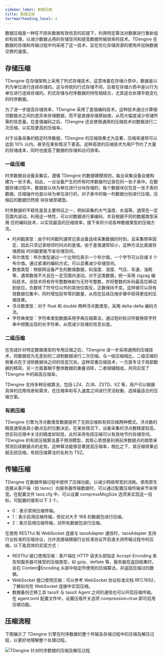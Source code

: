 ```yaml
---
sidebar_label: 数据压缩
title: 数据压缩
toc*max*heading_level: 4
---
```


数据压缩是一种在不损失数据有效信息的前提下，利用特定算法对数据进行重新组织和处理，以减少数据占用的存储空间和提高数据传输效率的技术。TDengine 在数据的存储和传输过程中均采用了这一技术，旨在优化存储资源的使用并加快数据交换的速度。


## 存储压缩

TDengine 在存储架构上采用了列式存储技术，这意味着在存储介质中，数据是以列为单位进行连续存储的。这与传统的行式存储不同，后者在存储介质中是以行为单位进行连续存储的。列式存储与时序数据的特性相结合，尤其适合处理平稳变化的时序数据。

为了进一步提高存储效率，TDengine 采用了差值编码技术。这种技术通过计算相邻数据点之间的差异来存储数据，而不是直接存储原始值，从而大幅度减少存储所需的信息量。在差值编码之后，TDengine 还会使用通用的压缩技术对数据进行二次压缩，以实现更高的压缩率。

对于设备采集的稳定时序数据，TDengine 的压缩效果尤为显著，压缩率通常可以达到 10% 以内，甚至在某些情况下更高。这种高效的压缩技术为用户节约了大量的存储成本，同时也提高了数据的存储和访问效率。

### 一级压缩

时序数据自设备采集后，遵循 TDengine 的数据建模规则，每台采集设备会被构建为一张子表。如此，一台设备产生的所有时序数据均记录在同一张子表中。在数据存储过程中，数据是以块为单位进行分块存储的，每个数据块仅包含一张子表的数据。压缩操作也是以块为单位进行的，对子表中的每一列数据分别进行压缩，压缩后的数据仍然按
块存储至硬盘。

时序数据的平稳性是其主要特征之一，例如采集的大气温度、水温等，通常在一定范围内波动。利用这一特性，可以对数据进行重编码，并且根据不同的数据类型采用
应的编码技术，以实现最高的压缩效率。接下来将介绍各种数据类型的压缩方法。

- 时间戳类型：由于时间戳列通常记录设备连续采集数据的时刻，且采集频率固定，因此只须记录相邻时间点的差值。由于差值通常较小，这种方法比直接存储原始
时间戳更能节省存储空间。
- 布尔类型：布尔类型通过一个比特位表示一个布尔值，一个字节可以存储 8 个布尔值。通过紧凑的编码方式，可以显著减少存储空间。
- 数值类型：物联网设备产生的数值数据，如温度、湿度、气压、车速、油耗等，通常数值不大且在一定范围内波动。对于这类数据，统一采用 zigzag 编码技术。该技术将有符号整数映射为无符号整数，并将整数的补码最高位移动到低位，负数除了符号位以外的其他位取反，正数保持不变。这样做可以将有效数据位集中，同时增加前导零的数量，从而在后续压缩步骤中获得更佳的压缩效果。
- 浮点数类型：对于 float 和 double 两种浮点数类型，采用 delta-delta 编码方法。
- 字符串类型：字符串类型数据采用字典压缩算法，通过短的标识符替换原字符串中频繁出现的长字符串，从而减少存储的信息长度。

### 二级压缩

在完成针对特定数据类型的专用压缩之后，TDengine 进一步采用通用的压缩技术，将数据视为无差别的二进制数据进行二次压缩。与一级压缩相比，二级压缩的侧重点在于消除数据块之间的信息冗余。这种双重压缩技术，一方面专注于局部数据的精简，另一方面着眼于整体数据的重叠消除，二者相辅相成，共同实现了 TDengine 中的超高压缩率。

TDengine 支持多种压缩算法，包括 LZ4、ZLIB、ZSTD、XZ 等，用户可以根据具体的应用场景和需求，在压缩率和写入速度之间进行灵活权衡，选择最适合的压缩方案。

### 有损压缩

TDengine 引擎为浮点数类型数据提供了无损压缩和有损压缩两种模式。浮点数的精度通常由其小数点后的位数决定。在某些情况下，设备采集的浮点数精度较高，但实际应用中关注的精度却较低，此时采用有损压缩可以有效地节约存储空间。TDengine 的有损压缩算法基于预测模型，其核心思想是利用前序数据点的趋势来预测后续数据点的走势。这种算法能够显著提高压缩率，相比之下，其压缩效果远超无损压缩。有损压缩算法的名称为 TSZ。

## 传输压缩

TDengine 在数据传输过程中提供了压缩功能，以减少网络带宽的消耗。使用原生连接从客户端（如 taosc）向服务器传输数据时，可以通过配置压缩传输来节省带宽。在配置文件 taos.cfg 中，可以设置 compressMsgSize 选项来实现这一目标。可配置的值有以下 3 个。
- 0：表示禁用压缩传输。
- 1：表示启用压缩传输，但仅对大于 1KB 的数据包进行压缩。
- 2：表示启用压缩传输，对所有数据包进行压缩。

在使用 RESTful 和 WebSocket 连接与 taosAdapter 通信时，taosAdapter 支持行业标准的压缩协议，允许连接端根据行业标准协议开启或关闭传输过程中的压缩。以下是具体的实现方式：
- RESTful 接口使用压缩：客户端在 HTTP 请求头部指定 Accept-Encoding 来告知服务器可接受的压缩类型，如 gzip、deflate 等。服务器在返回结果时，会在 ContentEncoding 头部中指定所使用的压缩算法，并返回压缩过的数据。
- WebSocket 接口使用压缩：可以参考 WebSocket 协议标准文档 RFC7692，了解如何在 WebSocket 连接中实现压缩。
- 数据备份迁移工具 taosX 与 taosX Agent 之间的通信也可以开启压缩传输。在 agent.toml 配置文件中，设置压缩开关选项 compression=true 即可启用压缩功能。

## 压缩流程

下图展示了 TDengine 引擎在时序数据的整个传输及存储过程中的压缩及解压过程，以更好地理解整个处理过程。

![TDengine 针对时序数据的压缩及解压过程](./compression.png)
